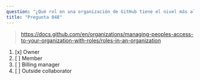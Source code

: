 ```yaml
---
question: "¿Qué rol en una organización de GitHub tiene el nivel más alto de acceso?"
title: "Pregunta 048"
---
```


> https://docs.github.com/en/organizations/managing-peoples-access-to-your-organization-with-roles/roles-in-an-organization
1. [x] Owner
1. [ ] Member
1. [ ] Billing manager
1. [ ] Outside collaborator
